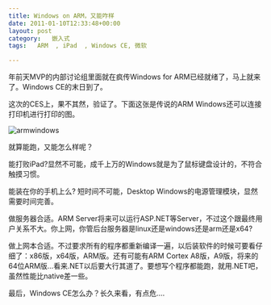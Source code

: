 ```yaml
---
title: Windows on ARM，又能咋样
date: 2011-01-10T12:33:48+00:00
layout: post
category:   嵌入式  
tags:   ARM  , iPad  , Windows CE, 微软

---
```


年前天MVP的内部讨论组里面就在疯传Windows for ARM已经就绪了，马上就来了。Windows CE的末日到了。

这次的CES上，果不其然，验证了。下面这张是传说的ARM Windows还可以连接打印机进行打印的图。

![armwindows](/uploads/2011/01/armwindows.jpg)

就算能跑，又能怎么样呢？

能打败iPad?显然不可能，成千上万的Windows就是为了鼠标键盘设计的，不符合触摸习惯。

能装在你的手机上么? 短时间不可能，Desktop Windows的电源管理模块，显然需要时间完善。

做服务器合适。ARM Server将来可以运行ASP.NET等Server，不过这个跟最终用户关系不大。你上网，你管后台服务器是linux还是windows还是arm还是x64?

做上网本合适。不过要求所有的程序都重新编译一遍，以后装软件的时候可要看仔细了：x86版，x64版，ARM版。还有可能有ARM Cortex A8版，A9版，将来的64位ARM版&#8230;看来.NET以后要大行其道了。要想写个程序都能跑，就用.NET吧，虽然性能比native差一些。

最后，Windows CE怎么办？长久来看，有点危&#8230;.